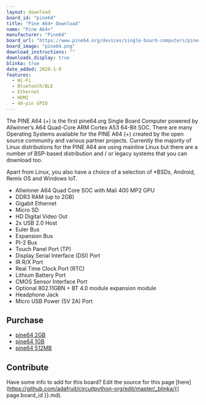 ```yaml
---
layout: download
board_id: "pine64"
title: "Pine A64+ Download"
name: "Pine A64+"
manufacturer: "Pine64"
board_url: "https://www.pine64.org/devices/single-board-computers/pine-a64/"
board_image: "pine64.png"
download_instructions: ""
downloads_display: true
blinka: true
date_added: 2020-1-9
features:
  - Wi-Fi
  - Bluetooth/BLE
  - Ethernet
  - HDMI
  - 40-pin GPIO
---
```


The PINE A64 (+) is the first pine64.org Single Board Computer powered by Allwinner’s A64 Quad-Core ARM Cortex A53 64-Bit SOC. There are many Operating Systems available for the PINE A64 (+) created by the open source community and various partner projects. Currently the majority of Linux distributions for the PINE A64 are using mainline Linux but there are a number of BSP-based distribution and / or legacy systems that you can download too.

Apart from Linux, you also have a choice of a selection of *BSDs, Android, Remix OS and Windows IoT.

- Allwinner A64 Quad Core SOC with Mali 400 MP2 GPU
- DDR3 RAM (up to 2GB)
- Gigabit Ethernet
- Micro SD
- HD Digital Video Out
- 2x USB 2.0 Host
- Euler Bus
- Expansion Bus
- PI-2 Bus
- Touch Panel Port (TP)
- Display Serial Interface (DSI) Port
- IR R/X Port
- Real Time Clock Port (RTC)
- Lithium Battery Port
- CMOS Sensor Interface Port
- Optional 802.11GBN + BT 4.0 module expansion module
- Headphone Jack
- Micro USB Power (5V 2A) Port

## Purchase
* [pine64 2GB](https://store.pine64.org/?product=pine-a64-board-2gb)
* [pine64 1GB](https://store.pine64.org/?product=pine-a64-board-1gb)
* [pine64 512MB](https://store.pine64.org/?product=pine-a64-board)

## Contribute

Have some info to add for this board? Edit the source for this page [here](https://github.com/adafruit/circuitpython-org/edit/master/_blinka/{{ page.board_id }}.md).
